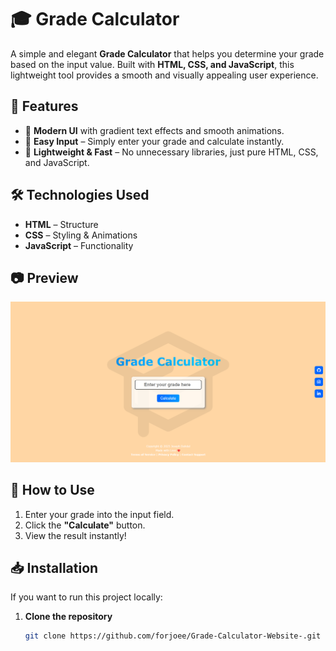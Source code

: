 # 🎓 Grade Calculator

A simple and elegant **Grade Calculator** that helps you determine your grade based on the input value. Built with **HTML, CSS, and JavaScript**, this lightweight tool provides a smooth and visually appealing user experience.

## 🚀 Features

- 🎨 **Modern UI** with gradient text effects and smooth animations.
- 🔢 **Easy Input** – Simply enter your grade and calculate instantly.
- 📌 **Lightweight & Fast** – No unnecessary libraries, just pure HTML, CSS, and JavaScript.

## 🛠️ Technologies Used

- **HTML** – Structure  
- **CSS** – Styling & Αnimations  
- **JavaScript** – Functionality  

## 📷 Preview

![Grade Calculator Preview](preview.png)

## 📖 How to Use

1. Enter your grade into the input field.  
2. Click the **"Calculate"** button.  
3. View the result instantly!  

## 📥 Installation

If you want to run this project locally:  

1. **Clone the repository**  
   ```sh
   git clone https://github.com/forjoee/Grade-Calculator-Website-.git
